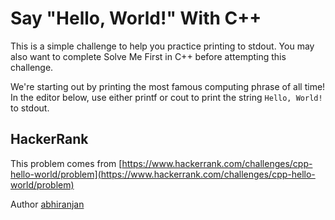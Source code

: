 # Say "Hello, World!" With C++

This is a simple challenge to help you practice printing to stdout. You may also want to complete Solve Me First in C++ before attempting this challenge.

We're starting out by printing the most famous computing phrase of all time! In the editor below, use either printf or cout to print the string `Hello, World!` to stdout.

## HackerRank

This problem comes from [https://www.hackerrank.com/challenges/cpp-hello-world/problem](https://www.hackerrank.com/challenges/cpp-hello-world/problem)

Author [abhiranjan](https://www.hackerrank.com/abhiranjan)
